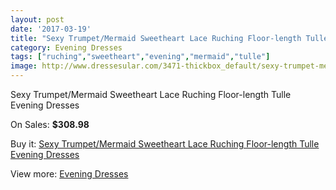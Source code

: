 ```yaml
---
layout: post
date: '2017-03-19'
title: "Sexy Trumpet/Mermaid Sweetheart Lace Ruching Floor-length Tulle Evening Dresses"
category: Evening Dresses
tags: ["ruching","sweetheart","evening","mermaid","tulle"]
image: http://www.dressesular.com/3471-thickbox_default/sexy-trumpet-mermaid-sweetheart-lace-ruching-floor-length-tulle-evening-dresses.jpg
---
```

Sexy Trumpet/Mermaid Sweetheart Lace Ruching Floor-length Tulle Evening Dresses

On Sales: **$308.98**
<a href="https://www.dressesular.com/evening-dresses/1251-sexy-trumpet-mermaid-sweetheart-lace-ruching-floor-length-tulle-evening-dresses.html"><amp-img layout="responsive" width="600" height="600" src="//www.dressesular.com/3471-thickbox_default/sexy-trumpet-mermaid-sweetheart-lace-ruching-floor-length-tulle-evening-dresses.jpg" alt="Sexy Trumpet/Mermaid Sweetheart Lace Ruching Floor-length Tulle Evening Dresses 0" /></a>
<a href="https://www.dressesular.com/evening-dresses/1251-sexy-trumpet-mermaid-sweetheart-lace-ruching-floor-length-tulle-evening-dresses.html"><amp-img layout="responsive" width="600" height="600" src="//www.dressesular.com/3474-thickbox_default/sexy-trumpet-mermaid-sweetheart-lace-ruching-floor-length-tulle-evening-dresses.jpg" alt="Sexy Trumpet/Mermaid Sweetheart Lace Ruching Floor-length Tulle Evening Dresses 1" /></a>
<a href="https://www.dressesular.com/evening-dresses/1251-sexy-trumpet-mermaid-sweetheart-lace-ruching-floor-length-tulle-evening-dresses.html"><amp-img layout="responsive" width="600" height="600" src="//www.dressesular.com/3473-thickbox_default/sexy-trumpet-mermaid-sweetheart-lace-ruching-floor-length-tulle-evening-dresses.jpg" alt="Sexy Trumpet/Mermaid Sweetheart Lace Ruching Floor-length Tulle Evening Dresses 2" /></a>
<a href="https://www.dressesular.com/evening-dresses/1251-sexy-trumpet-mermaid-sweetheart-lace-ruching-floor-length-tulle-evening-dresses.html"><amp-img layout="responsive" width="600" height="600" src="//www.dressesular.com/3472-thickbox_default/sexy-trumpet-mermaid-sweetheart-lace-ruching-floor-length-tulle-evening-dresses.jpg" alt="Sexy Trumpet/Mermaid Sweetheart Lace Ruching Floor-length Tulle Evening Dresses 3" /></a>

Buy it: [Sexy Trumpet/Mermaid Sweetheart Lace Ruching Floor-length Tulle Evening Dresses](https://www.dressesular.com/evening-dresses/1251-sexy-trumpet-mermaid-sweetheart-lace-ruching-floor-length-tulle-evening-dresses.html "Sexy Trumpet/Mermaid Sweetheart Lace Ruching Floor-length Tulle Evening Dresses")

View more: [Evening Dresses](https://www.dressesular.com/8-evening-dresses "Evening Dresses")